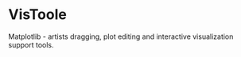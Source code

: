 # VisToole
Matplotlib - artists dragging, plot editing and interactive visualization support tools.

